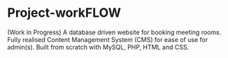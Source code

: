 # Project-workFLOW
(Work in Progress)
A database driven website for booking meeting rooms.
Fully realised Content Management System (CMS) for ease of use for admin(s).
Built from scratch with MySQL, PHP, HTML and CSS.